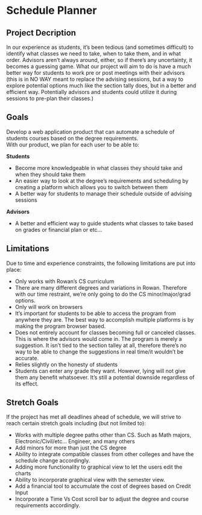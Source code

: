 # Schedule Planner


## Project Decription
In our experience as students, it’s been tedious (and sometimes difficult) to identify what classes we need to take, when to take them, and in what order. Advisors aren’t always around, either, so if there’s any uncertainty, it becomes a guessing game. What our project will aim to do is have a much better way for students to work pre or post meetings with their advisors (this is in NO WAY meant to replace the advising sessions, but a way to explore potential options much like the section tally does, but in a better and efficient way. Potentially advisors and students could utilize it during sessions to pre-plan their classes.)

## Goals
Develop a web application product that can automate a schedule of students courses based on the degree requirements.  
With our product, we plan for each user to be able to:

**Students**

- Become more knowledgeable in what classes they should take and when they should take them
- An easier way to look at the degree’s requirements and scheduling by creating a platform which    allows you to switch between them
- A better way for students to manage their schedule outside of advising sessions

**Advisors**

- A better and efficient way to guide students what classes to take based on grades or financial    plan or etc...

## Limitations
Due to time and experience constraints, the following limitations are put into place:

- Only works with Rowan’s CS curriculum
- There are many different degrees and variations in Rowan. Therefore with our time restraint, we’re    only going to do the CS minor/major/grad options.
- Only will work on browsers
- It’s important for students to be able to access the program from anywhere they are. The best way     to accomplish multiple platforms is by making the program browser based.
- Does not entirely account for classes becoming full or canceled classes.
    This is where the advisors would come in. The program is merely a suggestion. It isn’t tied to the section talley at all, therefore there’s no way to be able to change the suggestions in real time/it wouldn’t be accurate.
- Relies slightly on the honesty of students
- Students can enter any grade they want. However, lying will not give them any benefit whatsoever.     It’s still a potential downside regardless of its effect.

## Stretch Goals
If the project has met all deadlines ahead of schedule, we will strive to reach certain stretch goals including (but not limited to):

- Works with multiple degree paths other than CS.
    Such as Math majors, Electronic/Civil/etc... Engineer, and many others
- Add minors for more than just the CS degree
- Ability to integrate compatible classes from other colleges and have the schedule change              accordingly.
- Adding more functionality to graphical view to let the users edit the charts 
- Ability to incorporate graphical view with the semester view.  
- Add a financial tool to accumulate the cost of degrees based on Credit Input
- Incorporate a Time Vs Cost scroll bar to adjust the degree and course requirements accordingly. 


